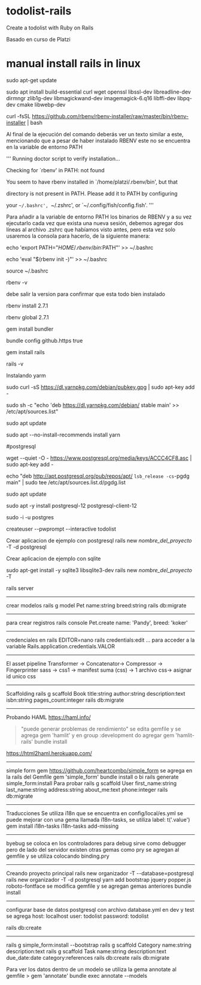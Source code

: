 # todolist-rails
Create a todolist with Ruby on Rails


Basado en curso de Platzi

# manual install rails in linux

sudo apt-get update

sudo apt install build-essential curl wget openssl libssl-dev libreadline-dev dirmngr zlib1g-dev libmagickwand-dev imagemagick-6.q16 libffi-dev libpq-dev cmake libwebp-dev

curl -fsSL https://github.com/rbenv/rbenv-installer/raw/master/bin/rbenv-installer | bash

Al final de la ejecución del comando deberás ver un texto similar a este, mencionando que a pesar de haber instalado RBENV este no se encuentra en la variable de entorno PATH

'''
Running doctor script to verify installation...

Checking for `rbenv' in PATH: not found

You seem to have rbenv installed in `/home/platzi/.rbenv/bin', but that

directory is not present in PATH. Please add it to PATH by configuring

your `~/.bashrc', `~/.zshrc', or `~/.config/fish/config.fish'.
'''

Para añadir a la variable de entorno PATH los binarios de RBENV y a su vez ejecutarlo cada vez que exista una nueva sesión, debemos agregar dos líneas al archivo .zshrc que habíamos visto antes, pero esta vez solo usaremos la consola para hacerlo, de la siguiente manera:

echo 'export PATH="$HOME/.rbenv/bin:$PATH"' >> ~/.bashrc

echo 'eval "$(rbenv init -)"' >> ~/.bashrc

source ~/.bashrc

rbenv -v

debe salir la version para confirmar que esta todo bien instalado

rbenv install 2.7.1

rbenv global 2.7.1

gem install bundler

bundle config github.https true

gem install rails

rails -v

Instalando yarm

sudo curl -sS https://dl.yarnpkg.com/debian/pubkey.gpg | sudo apt-key add -

sudo sh -c "echo 'deb https://dl.yarnpkg.com/debian/ stable main' >> /etc/apt/sources.list"

sudo apt update

sudo apt --no-install-recommends install yarn

#postgresql

wget --quiet -O - https://www.postgresql.org/media/keys/ACCC4CF8.asc | sudo apt-key add -

echo "deb http://apt.postgresql.org/pub/repos/apt/ `lsb_release -cs`-pgdg main" | sudo tee /etc/apt/sources.list.d/pgdg.list

sudo apt update

sudo apt -y install postgresql-12 postgresql-client-12


sudo -i -u postgres

createuser --pwprompt --interactive todolist


Crear aplicacion de ejemplo con postgresql
rails new *nombre_del_proyecto* -T -d postgresql


Crear aplicacion  de ejemplo con sqlite

sudo apt-get install -y sqlite3 libsqlite3-dev
rails new *nombre_del_proyecto* -T


rails server

---
crear modelos
rails g model Pet name:string breed:string
rails db:migrate

---
para crear registros
rails console
Pet.create name: 'Pandy', breed: 'koker'

--- 
credenciales en rails
EDITOR=nano rails credentials:edit
...
para acceder a la variable Rails.application.credentials.VALOR

--- 
El asset pipeline
Transformer -> Concatenator-> Compressor -> Fingerprinter
sass -> css1 -> manifest suma (css) -> 1 archivo css-> asignar id unico css

---
Scaffolding
rails g scaffold Book title:string author:string description:text isbn:string pages_count:integer
rails db:migrate

---
Probando HAML https://haml.info/
> "puede generar problemas de rendimiento"
se edita gemfile y se agrega gem 'hamlit'
y en group :development do agregar gem 'hamlit-rails'
bundle install

https://html2haml.herokuapp.com/

---
simple form gem https://github.com/heartcombo/simple_form
se agrega en la rails del Gemfile gem 'simple_form'
bundle install o bi
rails generate simple_form:install
Para probar
rails g scaffold User first_name:string last_name:string address:string about_me:text phone:integer
rails db:migrate

---
Traducciones
Se utiliza i18n que se encuentra en config/local/es.yml
se puede mejorar con una gema llamada i18n-tasks, se utiliza label: t('.value')
gem install i18n-tasks
i18n-tasks add-missing

---

byebug se coloca en los controladores para debug
sirve como debugger pero de lado del servidor
existen otras gemas como pry se agregan al gemfile y se utiliza colocando binding.pry

---
Creando proyecto principal
rails new organizador -T --database=postgresql  
rails new organizador -T -d postgresql
yarn add bootstrap jquery popper.js roboto-fontface
se modifica gemfile y se agregan gemas anteriores
bundle install

---
configurar base de datos postgresql con archivo database.yml
en dev y test se agrega 
  host: localhost
  user: todolist
  password: todolist

rails db:create

---
rails g simple_form:install --bootstrap
rails g scaffold Category name:string description:text
rails g scaffold Task name:string description:text due_date:date category:references
rails db:create
rails db:migrate

Para ver los datos dentro de un modelo se utiliza la gema annotate
al gemfile > gem 'annotate'
bundle exec annotate --models
